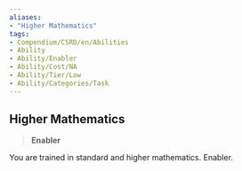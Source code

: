 ```yaml
---
aliases:
- "Higher Mathematics"
tags:
- Compendium/CSRD/en/Abilities
- Ability
- Ability/Enabler
- Ability/Cost/NA
- Ability/Tier/Low
- Ability/Categories/Task
---
```


  
## Higher Mathematics  
>**Enabler**
  
You are trained in standard and higher mathematics. Enabler.